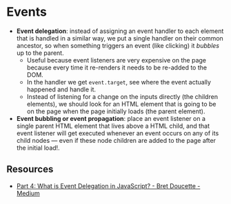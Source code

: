 # Events

* **Event delegation**: instead of assigning an event handler to each element that is handled in a similar way, we put a single handler on their common ancestor, so when something triggers an event (like clicking) it *bubbles* up to the parent.
  * Useful because event listeners are very expensive on the page because every time it re-renders it needs to be re-added to the DOM.
  * In the handler we get `event.target`, see where the event actually happened and handle it.
  * Instead of listening for a change on the inputs directly (the children elements), we should look for an HTML element that is going to be on the page when the page initially loads (the parent element).
* **Event bubbling or event propagation**: place an event listener on a single parent HTML element that lives above a HTML child, and that event listener will get executed whenever an event occurs on any of its child nodes — even if these node children are added to the page after the initial load!.

## Resources

* [Part 4: What is Event Delegation in JavaScript? - Bret Doucette - Medium](https://medium.com/@bretdoucette/part-4-what-is-event-delegation-in-javascript-f5c8c0de2983)
